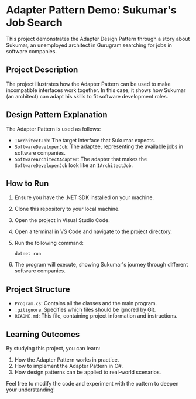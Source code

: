 # Adapter Pattern Demo: Sukumar's Job Search

This project demonstrates the Adapter Design Pattern through a story about Sukumar, an unemployed architect in Gurugram searching for jobs in software companies.

## Project Description

The project illustrates how the Adapter Pattern can be used to make incompatible interfaces work together. In this case, it shows how Sukumar (an architect) can adapt his skills to fit software development roles.

## Design Pattern Explanation

The Adapter Pattern is used as follows:

- `IArchitectJob`: The target interface that Sukumar expects.
- `SoftwareDeveloperJob`: The adaptee, representing the available jobs in software companies.
- `SoftwareArchitectAdapter`: The adapter that makes the `SoftwareDeveloperJob` look like an `IArchitectJob`.

## How to Run

1. Ensure you have the .NET SDK installed on your machine.
2. Clone this repository to your local machine.
3. Open the project in Visual Studio Code.
4. Open a terminal in VS Code and navigate to the project directory.
5. Run the following command:

   ```
   dotnet run
   ```

6. The program will execute, showing Sukumar's journey through different software companies.

## Project Structure

- `Program.cs`: Contains all the classes and the main program.
- `.gitignore`: Specifies which files should be ignored by Git.
- `README.md`: This file, containing project information and instructions.

## Learning Outcomes

By studying this project, you can learn:

1. How the Adapter Pattern works in practice.
2. How to implement the Adapter Pattern in C#.
3. How design patterns can be applied to real-world scenarios.

Feel free to modify the code and experiment with the pattern to deepen your understanding!
